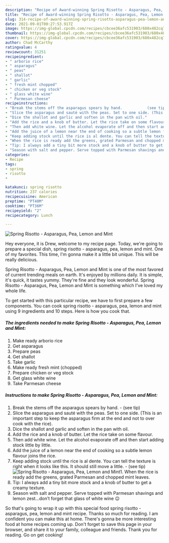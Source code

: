 ```yaml
---
description: "Recipe of Award-winning Spring Risotto - Asparagus, Pea, Lemon and Mint"
title: "Recipe of Award-winning Spring Risotto - Asparagus, Pea, Lemon and Mint"
slug: 314-recipe-of-award-winning-spring-risotto-asparagus-pea-lemon-and-mint
date: 2021-09-01T00:27:53.917Z
image: https://img-global.cpcdn.com/recipes/cbcee36afc531903/680x482cq70/spring-risotto-asparagus-pea-lemon-and-mint-recipe-main-photo.jpg
thumbnail: https://img-global.cpcdn.com/recipes/cbcee36afc531903/680x482cq70/spring-risotto-asparagus-pea-lemon-and-mint-recipe-main-photo.jpg
cover: https://img-global.cpcdn.com/recipes/cbcee36afc531903/680x482cq70/spring-risotto-asparagus-pea-lemon-and-mint-recipe-main-photo.jpg
author: Chad McCarthy
ratingvalue: 4
reviewcount: 31251
recipeingredient:
- " arborio rice"
- " asparagus"
- " peas"
- " shallot"
- " garlic"
- " fresh mint chopped"
- " chicken or veg stock"
- " glass white wine"
- " Parmesan cheese"
recipeinstructions:
- "Break the stems off the asparagus spears by hand.           (see tip)"
- "Slice the asparagus and sauté with the peas. Set to one side. (This is an important step to keep the asparagus firm at the end and not to over cook with the rice)."
- "Dice the shallot and garlic and soften in the pan with oil."
- "Add the rice and a knob of butter. Let the rice take on some flavour."
- "Then add white wine. Let the alcohol evaporate off and then start adding stock little by little."
- "Add the juice of a lemon near the end of cooking so a subtle lemon flavour joins the rice."
- "Keep adding stock until the rice is al dente. You can tell the texture is right when it looks like this. It should still move a little.           (see tip)"
- "When the rice is ready add the greens, grated Parmesan and chopped mint leaves."
- "Tip: I always add a tiny bit more stock and a knob of butter to get a creamy texture."
- "Season with salt and pepper. Serve topped with Parmesan shavings and lemon zest...don’t forget that glass of white wine 😉"
categories:
- Recipe
tags:
- spring
- risotto
- 

katakunci: spring risotto  
nutrition: 237 calories
recipecuisine: American
preptime: "PT40M"
cooktime: "PT36M"
recipeyield: "2"
recipecategory: Lunch

---
```



![Spring Risotto - Asparagus, Pea, Lemon and Mint](https://img-global.cpcdn.com/recipes/cbcee36afc531903/680x482cq70/spring-risotto-asparagus-pea-lemon-and-mint-recipe-main-photo.jpg)

Hey everyone, it is Drew, welcome to my recipe page. Today, we're going to prepare a special dish, spring risotto - asparagus, pea, lemon and mint. One of my favorites. This time, I'm gonna make it a little bit unique. This will be really delicious.

Spring Risotto - Asparagus, Pea, Lemon and Mint is one of the most favored of current trending meals on earth. It's enjoyed by millions daily. It is simple, it's quick, it tastes yummy. They're fine and they look wonderful. Spring Risotto - Asparagus, Pea, Lemon and Mint is something which I've loved my whole life.




To get started with this particular recipe, we have to first prepare a few components. You can cook spring risotto - asparagus, pea, lemon and mint using 9 ingredients and 10 steps. Here is how you cook that.

<!--inarticleads1-->

##### The ingredients needed to make Spring Risotto - Asparagus, Pea, Lemon and Mint:

1. Make ready  arborio rice
1. Get  asparagus
1. Prepare  peas
1. Get  shallot
1. Take  garlic
1. Make ready  fresh mint (chopped)
1. Prepare  chicken or veg stock
1. Get  glass white wine
1. Take  Parmesan cheese




<!--inarticleads2-->

##### Instructions to make Spring Risotto - Asparagus, Pea, Lemon and Mint:

1. Break the stems off the asparagus spears by hand. -           (see tip)
1. Slice the asparagus and sauté with the peas. Set to one side. (This is an important step to keep the asparagus firm at the end and not to over cook with the rice).
1. Dice the shallot and garlic and soften in the pan with oil.
1. Add the rice and a knob of butter. Let the rice take on some flavour.
1. Then add white wine. Let the alcohol evaporate off and then start adding stock little by little.
1. Add the juice of a lemon near the end of cooking so a subtle lemon flavour joins the rice.
1. Keep adding stock until the rice is al dente. You can tell the texture is right when it looks like this. It should still move a little. -           (see tip)
<img src="//assets-global.cpcdn.com/assets/icons/button_play-2c75c40dde080a61004c1f40b05d8f140eaff45d7e9e6481dc71c63d2e7c4909.png" alt="Spring Risotto - Asparagus, Pea, Lemon and Mint">1. When the rice is ready add the greens, grated Parmesan and chopped mint leaves.
1. Tip: I always add a tiny bit more stock and a knob of butter to get a creamy texture.
1. Season with salt and pepper. Serve topped with Parmesan shavings and lemon zest...don’t forget that glass of white wine 😉




So that's going to wrap it up with this special food spring risotto - asparagus, pea, lemon and mint recipe. Thanks so much for reading. I am confident you can make this at home. There's gonna be more interesting food at home recipes coming up. Don't forget to save this page in your browser, and share it to your family, colleague and friends. Thank you for reading. Go on get cooking!
